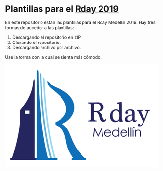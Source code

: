 # Plantillas para el [Rday 2019](https://rdaymedellin.github.io)

En este repositorio están las plantillas para el Rday Medellín 2019. Hay tres formas de acceder a las plantillas:

1. Descargando el repositorio en zIP.
2. Clonando el repositorio.
3. Descargando archivo por archivo.

Use la forma con la cual se sienta más cómodo.

![Rday logo](xxximagenes/logo.png)

